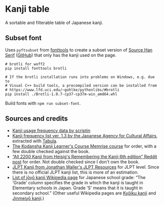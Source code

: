 # Kanji table

A sortable and filterable table of Japanese kanji.

## Subset font

Uses `pyftsubset` from [fonttools](https://github.com/fonttools/fonttools) to create a subset version of [Source Han Serif](https://source.typekit.com/source-han-serif/) ([GitHub](https://github.com/adobe-fonts/source-han-serif)) that only has the kanji used on the page.

    # brotli for woff2
    pip install fonttools brotli

    # If the brotli installation runs into problems on Windows, e.g. due to
    # Visual C++ build tools, a precompiled version can be installed from
    # https://www.lfd.uci.edu/~gohlke/pythonlibs/#brotli
    pip install ./Brotli‑1.0.7‑cp37‑cp37m‑win_amd64.whl

Build fonts with `npm run subset-font`.

## Sources and credits

- [Kanji usage frequency data by scriptin](https://github.com/scriptin/kanji-frequency)
- [Kanji frequency list ver. 1.3 by the Japanese Agency for Cultural Affairs](http://www.bunka.go.jp/seisaku/bunkashingikai/kokugo/kanji_kako/24/pdf/sanko_3.pdf), extracted with [Tabula](https://github.com/tabulapdf/tabula).
- [The Kodansha Kanji Learner's Course Memrise course](https://www.memrise.com/course/196282/the-kodansha-kanji-learners-course/) for order, with a few double checked against the book.
- [“All 2200 Kanji from Heisig's Remembering the Kanji 6th edition” Reddit post](https://www.reddit.com/r/LearnJapanese/comments/1a126a/all_2200_kanji_from_heisigs_remembering_the_kanji/) for order. Not double checked since I don't own the book.
- [JLPT Kanji from Jonathan Waller's JLPT Resources](http://www.tanos.co.uk/jlpt/skills/kanji/) for JLPT level. Since there is no official JLPT kanji list, this is more of an estimation.
- [List of jōyō kanji Wikipedia page](https://en.wikipedia.org/wiki/List_of_j%C5%8Dy%C5%8D_kanji) for Japanese school grade: “The ‘Grade’ column specifies the grade in which the kanji is taught in Elementary schools in Japan. Grade ’S’ means that it is taught in secondary school.” (Other useful Wikipedia pages are [Kyōiku kanji](https://en.wikipedia.org/wiki/Ky%C5%8Diku_kanji) and [Jinmeiyō kanji](https://en.wikipedia.org/wiki/Jinmeiy%C5%8D_kanji).)
